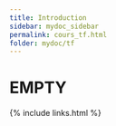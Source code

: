 ```yaml
---
title: Introduction
sidebar: mydoc_sidebar
permalink: cours_tf.html
folder: mydoc/tf
---
```


# EMPTY

{% include links.html %}
